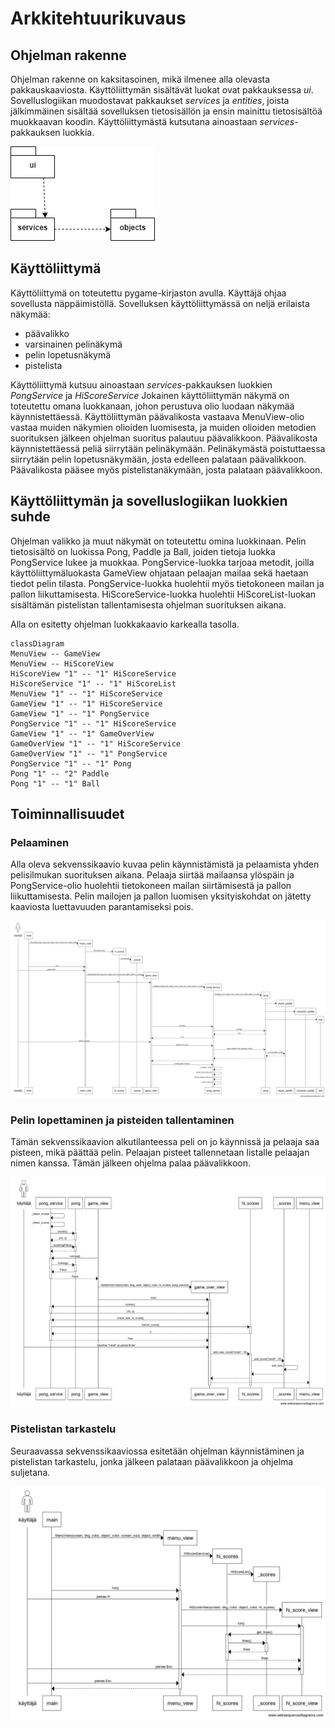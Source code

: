 # Arkkitehtuurikuvaus

## Ohjelman rakenne

Ohjelman rakenne on kaksitasoinen, mikä ilmenee alla olevasta pakkauskaaviosta. Käyttöliittymän sisältävät luokat ovat pakkauksessa *ui*. Sovelluslogiikan muodostavat pakkaukset *services* ja *entities*, joista jälkimmäinen sisältää sovelluksen tietosisällön ja ensin mainittu tietosisältöä muokkaavan koodin. Käyttöliittymästä kutsutana ainoastaan *services*-pakkauksen luokkia.

![pakkauskaavio](kuvat/pakkauskaavio.png)

## Käyttöliittymä

Käyttöliittymä on toteutettu pygame-kirjaston avulla. Käyttäjä ohjaa sovellusta näppäimistöllä. Sovelluksen käyttöliittymässä on neljä erilaista näkymää:

* päävalikko
* varsinainen pelinäkymä
* pelin lopetusnäkymä
* pistelista

Käyttöliittymä kutsuu ainoastaan *services*-pakkauksen luokkien *PongService* ja *HiScoreService* Jokainen käyttöliittymän näkymä on toteutettu omana luokkanaan, johon perustuva olio luodaan näkymää käynnistettäessä. Käyttöliittymän päävalikosta vastaava MenuView-olio vastaa muiden näkymien olioiden luomisesta, ja muiden olioiden metodien suorituksen jälkeen ohjelman suoritus palautuu päävalikkoon. Päävalikosta käynnistettäessä peliä siirrytään pelinäkymään. Pelinäkymästä poistuttaessa siirrytään pelin lopetusnäkymään, josta edelleen palataan päävalikkoon. Päävalikosta pääsee myös pistelistanäkymään, josta palataan päävalikkoon.

## Käyttöliittymän ja sovelluslogiikan luokkien suhde

Ohjelman valikko ja muut näkymät on toteutettu omina luokkinaan. Pelin tietosisältö on luokissa Pong, Paddle ja Ball, joiden tietoja luokka PongService lukee ja muokkaa. PongService-luokka tarjoaa metodit, joilla käyttöliittymäluokasta GameView ohjataan pelaajan mailaa sekä haetaan tiedot pelin tilasta. PongService-luokka huolehtii myös tietokoneen mailan ja pallon liikuttamisesta. HiScoreService-luokka huolehtii HiScoreList-luokan sisältämän pistelistan tallentamisesta ohjelman suorituksen aikana.

Alla on esitetty ohjelman luokkakaavio karkealla tasolla.

```mermaid
classDiagram
MenuView -- GameView
MenuView -- HiScoreView
HiScoreView "1" -- "1" HiScoreService 
HiScoreService "1" -- "1" HiScoreList
MenuView "1" -- "1" HiScoreService
GameView "1" -- "1" HiScoreService
GameView "1" -- "1" PongService
PongService "1" -- "1" HiScoreService
GameView "1" -- "1" GameOverView
GameOverView "1" -- "1" HiScoreService
GameOverView "1" -- "1" PongService
PongService "1" -- "1" Pong
Pong "1" -- "2" Paddle
Pong "1" -- "1" Ball
```

## Toiminnallisuudet

### Pelaaminen

Alla oleva sekvenssikaavio kuvaa pelin käynnistämistä ja pelaamista yhden pelisilmukan suorituksen aikana. Pelaaja siirtää mailaansa ylöspäin ja PongService-olio huolehtii tietokoneen mailan siirtämisestä ja pallon liikuttamisesta. Pelin mailojen ja pallon luomisen yksityiskohdat on jätetty kaaviosta luettavuuden parantamiseksi pois.

![pelaamisen sekvenssikaavio](kuvat/sekvenssikaavio_pelaaminen.png)

### Pelin lopettaminen ja pisteiden tallentaminen

Tämän sekvenssikaavion alkutilanteessa peli on jo käynnissä ja pelaaja saa pisteen, mikä päättää pelin. Pelaajan pisteet tallennetaan listalle pelaajan nimen kanssa. Tämän jälkeen ohjelma palaa päävalikkoon.

![pisteiden tallennuksen sekvenssikaavio](kuvat/sekvenssikaavio_pelin_lopetus.png)

### Pistelistan tarkastelu

Seuraavassa sekvenssikaaviossa esitetään ohjelman käynnistäminen ja pistelistan tarkastelu, jonka jälkeen palataan päävalikkoon ja ohjelma suljetana.

![pistelistan sekvenssikaavio](kuvat/sekvenssikaavio_pistelista.png)